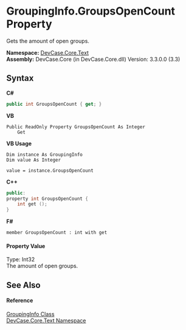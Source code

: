 # GroupingInfo.GroupsOpenCount Property 
 

Gets the amount of open groups.

**Namespace:**&nbsp;<a href="N_DevCase_Core_Text">DevCase.Core.Text</a><br />**Assembly:**&nbsp;DevCase.Core (in DevCase.Core.dll) Version: 3.3.0.0 (3.3)

## Syntax

**C#**<br />
``` C#
public int GroupsOpenCount { get; }
```

**VB**<br />
``` VB
Public ReadOnly Property GroupsOpenCount As Integer
	Get
```

**VB Usage**<br />
``` VB Usage
Dim instance As GroupingInfo
Dim value As Integer

value = instance.GroupsOpenCount

```

**C++**<br />
``` C++
public:
property int GroupsOpenCount {
	int get ();
}
```

**F#**<br />
``` F#
member GroupsOpenCount : int with get

```


#### Property Value
Type: Int32<br />The amount of open groups.

## See Also


#### Reference
<a href="T_DevCase_Core_Text_GroupingInfo">GroupingInfo Class</a><br /><a href="N_DevCase_Core_Text">DevCase.Core.Text Namespace</a><br />